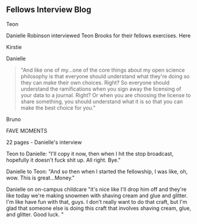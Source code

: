 ## Fellows Interview Blog

Teon

Danielle Robinson interviewed Teon Brooks for their fellows exercises. Here 

Kirstie

Danielle

> "And like one of my...one of the core things about my open science philosophy is that everyone should understand what they're doing so they can make their own choices. Right? So everyone should understand the ramifications when you sign away the licensing of your data to a journal. Right? Or when you are choosing the license to share something, you should understand what it is so that you can make the best choice for you."

Bruno


FAVE MOMENTS


22 pages - Danielle's interview

Teon to Danielle: "I'll copy it now, then when I hit the stop broadcast, hopefully it doesn't fuck shit up. All right. Bye."

Danielle to Teon: "And so then when I started the fellowship, I was like, oh, wow. This is great...Money."

Danielle on on-campus childcare "it's nice like I'll drop him off and they're like today we're making snowmen with shaving cream and glue and glitter. I'm like have fun with that, guys. I don't really want to do that craft, but I'm glad that someone else is doing this craft that involves shaving cream, glue, and glitter. Good luck. "